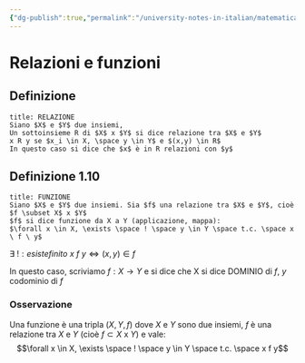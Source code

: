 ```yaml
---
{"dg-publish":true,"permalink":"/university-notes-in-italian/matematica-discreta/teoria/relazioni-e-funzioni/"}
---
```


# Relazioni e funzioni
## Definizione
```ad-info
title: RELAZIONE
Siano $X$ e $Y$ due insiemi,
Un sottoinsieme R di $X$ x $Y$ si dice relazione tra $X$ e $Y$
x R y se $x_i \in X, \space y \in Y$ e $(x,y) \in R$
In questo caso si dice che $x$ è in R relazioni con $y$ 
```
## Definizione 1.10
```ad-info
title: FUNZIONE
Siano $X$ e $Y$ due insiemi. Sia $f$ una relazione tra $X$ e $Y$, cioè $f \subset X$ x $Y$
$f$ si dice funzione da X a Y (applicazione, mappa):
$\forall x \in X, \exists \space ! \space y \in Y \space t.c. \space x \ f \ y$
```
$\exists \ !: esiste finito$
$x \ f \ y \Leftrightarrow (x,y) \in f$

In questo caso, scriviamo $f: X \rightarrow Y$  e si dice che X si dice DOMINIO di $f$, $y$ codominio di $f$ 
### Osservazione
Una funzione è una tripla $(X,Y,f)$ dove $X$ e $Y$ sono due insiemi, $f$ è una relazione tra $X$ e $Y$ (cioè $f \subset X$ x $Y$) e vale:$$\forall x \in X, \exists \space ! \space y \in Y \space t.c. \space x f y$$
